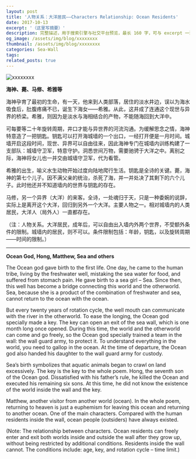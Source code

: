 ```yaml
---
layout: post
title: '人物关系：大洋居民——Characters Relationship: Ocean Residents'
date: 2017-10-13
excerpt: '（这里写摘要）'
description: 完整描述，用于搜索引擎与社交平台预览，最长 160 字，可与 excerpt 一致
og_image: /assets/img/blog/xxxxxxxx
thumbnail: /assets/img/blog/xxxxxxxx
categories: Sea-Wall
tags: 
related_posts: true
---
```


<img src="/assets/img/blog/xxxxxxxx" alt="xxxxxxxx">

**海神、薨、马修、希雅等**

海神孕育了最初的生命，有一天，他来到人类部落，居住的淡水井边，误以为海水吸食后，肚腹疼痛不已，诞生下海女——希雅。从此，这井成了连通这个现世与异界的桥梁。希雅，则因为是淡水与海相结合的产物，不能随海回到大洋中。

可每要等二十年旋转周期，井口才能与异世界的河流沟通。为缓解思念之情，海神特意造了一把钥匙。钥匙可以打开海城墙的一个出口，一经打开便是一月时间。城墙开启这段时间，现世、异界可以自由往来，因此海神专门在城墙内训练构建了一支部队：城墙守卫军，特意守护。洞悉世间万物，需要驰骋于大洋之中。离别之际，海神将女儿也一并交由城墙守卫军，代为看管。

希雅的出生，喻义水生动物开始过度向陆地爬行生活。钥匙是全诗的关键。薨，海神的第七个儿子。因不满父亲的统治，杀死了海，并一并处决了其剩下的六个儿子。此时他还并不知道墙内的世界与钥匙的存在。

马修，另一个异界（大洋）的来客。全诗，一处魂归于天，只是一种委婉的说辞，实际上是离开这个大洋，回归到另外一个大洋。主要人物之一。相对城墙内的人类居民，大洋人（局外人）一直都存在。

（注：人物关系。大洋居民，成年后，可以自由出入墙内外两个世界，不受额外条件的限制。城墙内的居民，则不可以。条件限制包括：年龄，钥匙，以及旋转周期——时间的限制。）

---

**Ocean God, Hong, Matthew, Sea and others**

The Ocean god gave birth to the first life. One day, he came to the human tribe, living by the freshwater well, mistaking the sea water for food, and suffered from stomach pain. He gave birth to a sea girl – Sea. Since then, this well has become a bridge connecting this world and the otherworld. Sea, because she is a product of the combination of freshwater and sea, cannot return to the ocean with the ocean.

But every twenty years of rotation cycle, the well mouth can communicate with the river in the otherworld. To ease the longing, the Ocean god specially made a key. The key can open an exit of the sea wall, which is one month long once opened. During this time, the world and the otherworld can come and go freely, so the Ocean god specially trained a team in the wall: the wall guard army, to protect it. To understand everything in the world, you need to gallop in the ocean. At the time of departure, the Ocean god also handed his daughter to the wall guard army for custody.

Sea’s birth symbolizes that aquatic animals began to crawl on land excessively. The key is the key to the whole poem. Hong, the seventh son of the Ocean god. Dissatisfied with his father’s rule, he killed the Ocean and executed his remaining six sons. At this time, he did not know the existence of the world inside the wall and the key.

Matthew, another visitor from another world (ocean). In the whole poem, returning to heaven is just a euphemism for leaving this ocean and returning to another ocean. One of the main characters. Compared with the human residents inside the wall, ocean people (outsiders) have always existed.

(Note: The relationship between characters. Ocean residents can freely enter and exit both worlds inside and outside the wall after they grow up, without being restricted by additional conditions. Residents inside the wall cannot. The conditions include: age, key, and rotation cycle – time limit.)